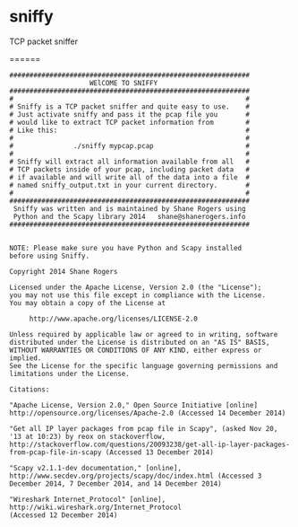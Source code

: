 sniffy
======

TCP packet sniffer

======

    ############################################################ 
	                    WElCOME TO SNIFFY 
	############################################################ 
	#                                                          # 
	# Sniffy is a TCP packet sniffer and quite easy to use.    # 
	# Just activate sniffy and pass it the pcap file you       # 
	# would like to extract TCP packet information from        # 
	# Like this:                                               # 
	#                                                          # 
	#               ./sniffy mypcap.pcap                       # 
	#                                                          #  
	# Sniffy will extract all information available from all   # 
	# TCP packets inside of your pcap, including packet data   # 
	# if available and will write all of the data into a file  # 
	# named sniffy_output.txt in your current directory.       # 
	#                                                          #  
	############################################################ 
	 Sniffy was written and is maintained by Shane Rogers using 
	 Python and the Scapy library 2014   shane@shanerogers.info    
	############################################################ 


	NOTE: Please make sure you have Python and Scapy installed 
	before using Sniffy.  

	Copyright 2014 Shane Rogers

   	Licensed under the Apache License, Version 2.0 (the "License");
   	you may not use this file except in compliance with the License.
   	You may obtain a copy of the License at

    	 http://www.apache.org/licenses/LICENSE-2.0

   	Unless required by applicable law or agreed to in writing, software
   	distributed under the License is distributed on an "AS IS" BASIS,
   	WITHOUT WARRANTIES OR CONDITIONS OF ANY KIND, either express or implied.
   	See the License for the specific language governing permissions and
   	limitations under the License.
	
	Citations:
	
	"Apache License, Version 2.0," Open Source Initiative [online] http://opensource.org/licenses/Apache-2.0 (Accessed 14 December 2014)

	"Get all IP layer packages from pcap file in Scapy", (asked Nov 20, '13 at 10:23) by reox on stackoverflow, http://stackoverflow.com/questions/20093238/get-all-ip-layer-packages-from-pcap-file-in-scapy (Accessed 13 December 2014)
	
	"Scapy v2.1.1-dev documentation," [online],	http://www.secdev.org/projects/scapy/doc/index.html (Accessed 3 December 2014, 7 December 2014, and 14 December 2014)

	"Wireshark Internet_Protocol" [online], http://wiki.wireshark.org/Internet_Protocol 
	(Accessed 12 December 2014)



	




